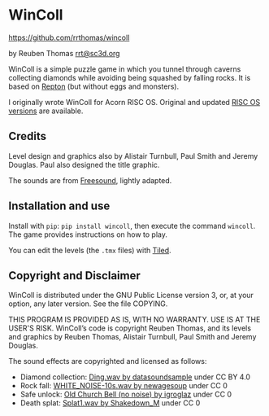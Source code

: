 # WinColl

https://github.com/rrthomas/wincoll  

by Reuben Thomas <rrt@sc3d.org>  

WinColl is a simple puzzle game in which you tunnel through caverns
collecting diamonds while avoiding being squashed by falling rocks. It is
based on [Repton](https://en.wikipedia.org/wiki/Repton_(video_game)) (but
without eggs and monsters).

I originally wrote WinColl for Acorn RISC OS. Original and updated [RISC OS
versions](<https://github.com/rrthomas/wincoll/RISC OS.md>) are available.


## Credits

Level design and graphics also by Alistair Turnbull, Paul Smith and Jeremy
Douglas. Paul also designed the title graphic.

The sounds are from [Freesound](https://freesound.org), lightly adapted.


## Installation and use

Install with `pip`: `pip install wincoll`, then execute the command
`wincoll`. The game provides instructions on how to play.

You can edit the levels (the `.tmx` files) with
[Tiled](https://www.mapeditor.org/).


## Copyright and Disclaimer

WinColl is distributed under the GNU Public License version 3, or, at your
option, any later version. See the file COPYING.

THIS PROGRAM IS PROVIDED AS IS, WITH NO WARRANTY. USE IS AT THE USER'S RISK.
WinColl’s code is copyright Reuben Thomas, and its levels and graphics by Reuben Thomas, Alistair Turnbull, Paul Smith and Jeremy Douglas.

The sound effects are copyrighted and licensed as follows:

+ Diamond collection:
  [Ding.wav by datasoundsample](https://freesound.org/s/638638/) under CC
  BY 4.0
+ Rock fall:
  [WHITE_NOISE-10s.wav by newagesoup](https://freesound.org/s/349315/)
  under CC 0
+ Safe unlock:
  [Old Church Bell (no noise) by igroglaz](https://freesound.org/s/633208/)
  under CC 0
+ Death splat:
  [Splat1.wav by Shakedown_M](https://freesound.org/s/685205/) under CC 0
